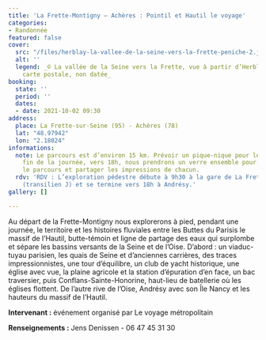 ```yaml
---
title: 'La Frette-Montigny – Achères : Pointil et Hautil le voyage'
categories:
- Randonnée
featured: false
cover:
  src: "/files/herblay-la-vallee-de-la-seine-vers-la-frette-peniche-2.jpg"
  alt: ''
  legend: _© La vallée de la Seine vers la Frette, vue à partir d’Herblay, ancienne
    carte postale, non datée_
booking:
  state: ''
  period: ''
  dates:
  - date: 2021-10-02 09:30
address:
  place: La Frette-sur-Seine (95) - Achères (78)
  lat: "48.97942"
  lon: "2.18024"
informations:
  note: Le parcours est d’environ 15 km. Prévoir un pique-nique pour le midi. A la
    fin de la journée, vers 18h, nous prendrons un verre ensemble pour échanger sur
    le parcours et partager les impressions de chacun.
  rdv: 'RDV : L’exploration pédestre débute à 9h30 à la gare de La Frette-Montigny
    (transilien J) et se termine vers 18h à Andrésy.'
gallery: []

---
```

Au départ de la Frette-Montigny nous explorerons à pied, pendant une journée, le territoire et les histoires fluviales entre les Buttes du Parisis le massif de l’Hautil, butte-témoin et ligne de partage des eaux qui surplombe et sépare les bassins versants de la Seine et de l’Oise. D’abord : un viaduc-tuyau parisien, les quais de Seine et d’anciennes carrières, des traces impressionnistes, une tour d’équilibre, un club de yacht historique, une église avec vue, la plaine agricole et la station d’épuration d’en face, un bac traversier, puis Conflans-Sainte-Honorine, haut-lieu de batellerie où les églises flottent. De l’autre rive de l’Oise, Andrésy avec son Île Nancy et les hauteurs du massif de l’Hautil.

**Intervenant :** événement organisé par Le voyage métropolitain

**Renseignements :** Jens Denissen - 06 47 45 31 30
